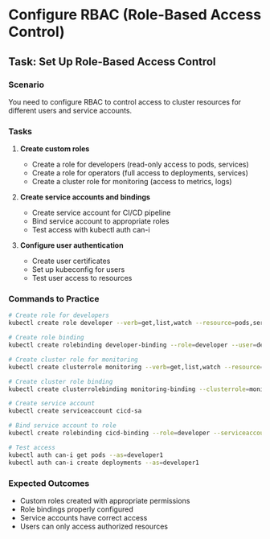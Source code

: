 # Configure RBAC (Role-Based Access Control)

## Task: Set Up Role-Based Access Control

### Scenario
You need to configure RBAC to control access to cluster resources for different users and service accounts.

### Tasks
1. **Create custom roles**
   - Create a role for developers (read-only access to pods, services)
   - Create a role for operators (full access to deployments, services)
   - Create a cluster role for monitoring (access to metrics, logs)

2. **Create service accounts and bindings**
   - Create service account for CI/CD pipeline
   - Bind service account to appropriate roles
   - Test access with kubectl auth can-i

3. **Configure user authentication**
   - Create user certificates
   - Set up kubeconfig for users
   - Test user access to resources

### Commands to Practice
```bash
# Create role for developers
kubectl create role developer --verb=get,list,watch --resource=pods,services,configmaps

# Create role binding
kubectl create rolebinding developer-binding --role=developer --user=developer1

# Create cluster role for monitoring
kubectl create clusterrole monitoring --verb=get,list,watch --resource=nodes,pods,services

# Create cluster role binding
kubectl create clusterrolebinding monitoring-binding --clusterrole=monitoring --user=monitor

# Create service account
kubectl create serviceaccount cicd-sa

# Bind service account to role
kubectl create rolebinding cicd-binding --role=developer --serviceaccount=default:cicd-sa

# Test access
kubectl auth can-i get pods --as=developer1
kubectl auth can-i create deployments --as=developer1
```

### Expected Outcomes
- Custom roles created with appropriate permissions
- Role bindings properly configured
- Service accounts have correct access
- Users can only access authorized resources
